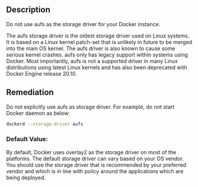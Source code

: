 ## Description

Do not use aufs as the storage driver for your Docker instance.

The aufs storage driver is the oldest storage driver used on Linux systems. It is based on a Linux kernel patch-set that is unlikely in future to be merged into the main OS kernel. The aufs driver is also known to cause some serious kernel crashes. aufs only has legacy support within systems using Docker. Most importantly, aufs is not a supported driver in many Linux distributions using latest Linux kernels and has also been deprecated with Docker Engine release 20.10.

## Remediation

Do not explicitly use aufs as storage driver. For example, do not start Docker daemon as below:

```bash
dockerd --storage-driver aufs
```

### Default Value:

By default, Docker uses overlay2 as the storage driver on most of the platforms. The default storage driver can vary based on your OS vendor. You should use the storage driver that is recommended by your preferred vendor and which is in line with policy around the applications which are being deployed.
